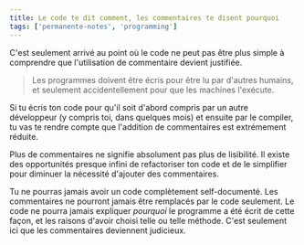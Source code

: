 ```yaml
---
title: Le code te dit comment, les commentaires te disent pourquoi
tags: ['permanente-notes', 'programming']
---
```


C'est seulement arrivé au point où le code ne peut pas être plus simple à comprendre que l'utilisation de commentaire devient justifiée. 

> Les programmes doivent être écris pour être lu par d'autres humains, et seulement accidentellement pour que les machines l'exécute.

Si tu écris ton code pour qu'il soit d'abord compris par un autre développeur (y compris toi, dans quelques mois) et ensuite par le compiler, tu vas te rendre compte que l'addition de commentaires est extrémement réduite.

Plus de commentaires ne signifie absolument pas plus de lisibilité. Il existe des opportunités presque infini de refactoriser ton code et de le simplifier pour diminuer la nécessité d'ajouter des commentaires.

Tu ne pourras jamais avoir un code complètement self-documenté. Les commentaires ne pourront jamais être remplacés par le code seulement. Le code ne pourra jamais expliquer *pourquoi* le programme a été écrit de cette façon, et les raisons d'avoir choisi telle ou telle méthode. C'est seulement ici que les commentaires deviennent judicieux. 